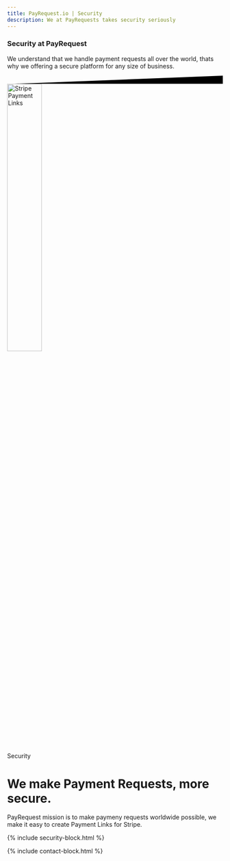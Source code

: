 ```yaml
---
title: PayRequest.io | Security
description: We at PayRequests takes security seriously
---
```


<div class="position-relative">
	<!-- Hero for FREE version -->
	<section class="section section-lg section-shaped">
		<!-- Background circles -->
		<div class="shape shape-style-self shape-primary">
			<span class="span-150"></span>
			<span class="span-50"></span>
			<span class="span-50"></span>
			<span class="span-75"></span>
			<span class="span-100"></span>
			<span class="span-75"></span>
			<span class="span-50"></span>
			<span class="span-100"></span>
			<span class="span-50"></span>
			<span class="span-100"></span>
		</div>
		<div class="container shape-container d-flex align-items-center">
			<div class="row text-center justify-content-center">
				<div class="col-lg-8">


<div class="icon icon-shape bg-gradient-white shadow rounded-circle mb-3"><i class="fal fa-lock text-info" aria-hidden="true"></i></div>

<h3 class="display-3 text-white">Security at PayRequest</h3>
					<p class="lead text-white">We understand that we handle payment requests all over the world, thats why we offering a secure platform for any size of business.</p>
				</div>
			</div>
		</div>
		<!-- SVG separator -->
		<div class="separator separator-bottom separator-skew zindex-100">
			<svg x="0" y="0" viewBox="0 0 2560 100" preserveAspectRatio="none" version="1.1" xmlns="http://www.w3.org/2000/svg">
				<polygon class="fill-white" points="2560 0 2560 100 0 100"></polygon>
			</svg>
		</div>
	</section>
</div>


<div class="section features-4">

<div class="container">
            <div class="row align-items-center text-left">
              <div class="col-lg-1 col-12 pl-0"> </div>


<div class="col-lg-3 col-12 pl-0">
                <img alt="Stripe Payment Links" class="ml-lg-5" src="https://payrequest.io/assets/logos/payrequest-logo-color.png" width="40%">
              </div>


<div class="col-lg-8 col-12">
                <span class="badge badge-info badge-pill mb-3">Security</span>
<h1 class="display-3">We make Payment Requests,
<span class="text-primary">more secure.</span></h1>
 <p class="lead pb-4">PayRequest mission is to make paymeny requests worldwide possible, we make it easy to create Payment Links for Stripe.
</p>
                
</div>
</div>
</div>

</div>


{% include security-block.html %}

{% include contact-block.html %}

